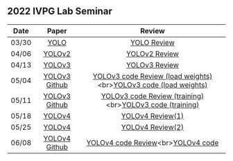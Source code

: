 ## 2022 IVPG Lab Seminar

|Date|Paper|Review|
|:--:|:--:|:--:|
|03/30|[YOLO](https://pjreddie.com/media/files/papers/yolo_1.pdf)|[YOLO Review](https://github.com/yunjeong-chang/2022_IVPGLab_PaperReview/blob/main/PaperReview/YOLO(03.30).pdf)|
|04/06|[YOLOv2](https://pjreddie.com/media/files/papers/YOLO9000.pdf)|[YOLOv2 Review](https://github.com/yunjeong-chang/2022_IVPGLab_PaperReview/blob/main/PaperReview/YOLOv2(04.06).pdf)|
|04/13|[YOLOv3](https://pjreddie.com/media/files/papers/YOLOv3.pdf)|[YOLOv3 Review](https://github.com/yunjeong-chang/2022_PaperReview/blob/main/PaperReview/YOLOv3(04.13).pdf)|
|05/04|[YOLOv3 Github](https://github.com/pythonlessons/TensorFlow-2.x-YOLOv3)|[YOLOv3 code Review (load weights)](https://github.com/yunjeong-chang/2022_PaperReview/blob/main/PaperReview/YOLOv3_code(05.04).pdf)<br>[YOLOv3 code (load weights)](https://github.com/yunjeong-chang/2022_PaperReview/blob/main/code/YOLOv3(0504).ipynb)|
|05/11|[YOLOv3 Github](https://github.com/pythonlessons/TensorFlow-2.x-YOLOv3)|[YOLOv3 code Review (training)](https://github.com/yunjeong-chang/2022_IVPG_Lab_Seminar/blob/main/PaperReview/YOLOv3_code(05.11).pdf)<br>[YOLOv3 code (training)](https://github.com/yunjeong-chang/2022_IVPG_Lab_Seminar/blob/main/code/YOLOv3_training(0511).ipynb)|
|05/18|[YOLOv4](https://arxiv.org/pdf/2004.10934.pdf)|[YOLOv4 Review(1)](https://github.com/yunjeong-chang/2022_IVPG_Lab_Seminar/blob/main/PaperReview/YOLOv4(05.18).pdf)|
|05/25|[YOLOv4](https://arxiv.org/pdf/2004.10934.pdf)|[YOLOv4 Review(2)](https://github.com/yunjeong-chang/2022_IVPG_Lab_Seminar/blob/main/PaperReview/YOLOv4(05.25).pdf)|
|06/08|[YOLOv4 Github](https://github.com/pythonlessons/TensorFlow-2.x-YOLOv3)|[YOLOv4 code Review](https://github.com/yunjeong-chang/2022_IVPG_Lab_Seminar/blob/main/PaperReview/YOLOv4(06.05).pdf)<br>[YOLOv4 code]()|

